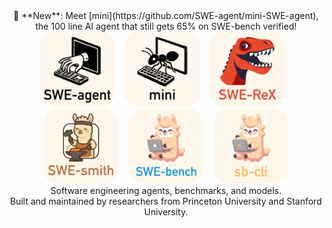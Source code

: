 <div align="center">
  📣 **New**: Meet [mini](https://github.com/SWE-agent/mini-SWE-agent), the 100 line AI agent that still gets 65% on SWE-bench verified!
  <div>
    <a href="https://github.com/SWE-agent/SWE-agent"><img src="sweagent_logo_text_below.svg" alt="SWE-agent" height="120px"></a>
    &nbsp;&nbsp;
    <a href="https://github.com/SWE-agent/mini-SWE-agent"><img src="mini_logo_text_below.svg" alt="mini-SWE-agent" height="120px"></a>
    &nbsp;&nbsp;
    <a href="https://github.com/SWE-agent/SWE-ReX"><img src="swerex_logo_text_below.svg" alt="SWE-ReX" height="120px"></a>
    &nbsp;&nbsp;
    <a href="https://github.com/SWE-agent/SWE-ReX"><img src="swesmith_logo_text_below.svg" alt="SWE-Smith" height="120px"></a>
    &nbsp;&nbsp;
    <a href="https://github.com/SWE-bench/SWE-bench"><img src="swebench_logo_text_below.svg" alt="SWE-bench" height="120px"></a>
    &nbsp;&nbsp;
    <a href="https://github.com/SWE-bench/sb-cli"><img src="sbcli_logo_text_below.svg" alt="sb-cli" height="120px"></a>
  </div>
  <div></div>
  <div>Software engineering agents, benchmarks, and models.</div>
  <div>Built and maintained by researchers from Princeton University and Stanford University.</div>
</div>

